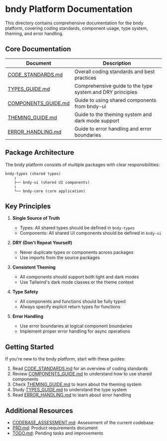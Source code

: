 # bndy Platform Documentation

This directory contains comprehensive documentation for the bndy platform, covering coding standards, component usage, type system, theming, and error handling.

## Core Documentation

| Document | Description |
|----------|-------------|
| [CODE_STANDARDS.md](./CODE_STANDARDS.md) | Overall coding standards and best practices |
| [TYPES_GUIDE.md](./TYPES_GUIDE.md) | Comprehensive guide to the type system and DRY principles |
| [COMPONENTS_GUIDE.md](./COMPONENTS_GUIDE.md) | Guide to using shared components from bndy-ui |
| [THEMING_GUIDE.md](./THEMING_GUIDE.md) | Guide to the theming system and dark mode support |
| [ERROR_HANDLING.md](./ERROR_HANDLING.md) | Guide to error handling and error boundaries |

## Package Architecture

The bndy platform consists of multiple packages with clear responsibilities:

```
bndy-types (shared types)
    ↑
    ├── bndy-ui (shared UI components)
    ↑
    └── bndy-core (core application)
```

## Key Principles

1. **Single Source of Truth**
   - Types: All shared types should be defined in `bndy-types`
   - Components: All shared UI components should be defined in `bndy-ui`

2. **DRY (Don't Repeat Yourself)**
   - Never duplicate types or components across packages
   - Use imports from the source packages

3. **Consistent Theming**
   - All components should support both light and dark modes
   - Use Tailwind's dark mode classes or the theme context

4. **Type Safety**
   - All components and functions should be fully typed
   - Always specify explicit return types for functions

5. **Error Handling**
   - Use error boundaries at logical component boundaries
   - Implement proper error handling for async operations

## Getting Started

If you're new to the bndy platform, start with these guides:

1. Read [CODE_STANDARDS.md](./CODE_STANDARDS.md) for an overview of coding standards
2. Review [COMPONENTS_GUIDE.md](./COMPONENTS_GUIDE.md) to understand how to use shared components
3. Check [THEMING_GUIDE.md](./THEMING_GUIDE.md) to learn about the theming system
4. Study [TYPES_GUIDE.md](./TYPES_GUIDE.md) to understand the type system
5. Read [ERROR_HANDLING.md](./ERROR_HANDLING.md) to learn about error handling

## Additional Resources

- [CODEBASE_ASSESSMENT.md](./CODEBASE_ASSESSMENT.md): Assessment of the current codebase
- [PRD.md](./PRD.md): Product requirements document
- [TODO.md](./TODO.md): Pending tasks and improvements
